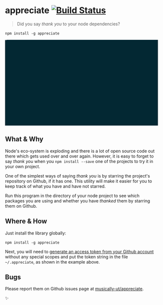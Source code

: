 # appreciate [![Build Status](https://travis-ci.org/musically-ut/appreciate.svg?branch=master)](https://travis-ci.org/musically-ut/appreciate)
> Did you say _thank you_ to your node dependencies?

```
npm install -g appreciate
```

![CLI example](docs/cli-example.gif)

## What & Why

Node's eco-system is exploding and there is a lot of open source code out there which gets used over and over again. However, it is easy to forget to say _thank you_ when you `npm install --save` one of the projects to try it in your own project.

One of the simplest ways of saying _thank you_ is by starring the project's repository on Github, if it has one. This utility will make it easier for you to keep track of what you have and have not starred.

Run this program in the directory of your node project to see which packages you are using and whether you have _thanked_ them by starring them on Github.

## Where & How

Just install the library globally:

```
npm install -g appreciate
```

Next, you will need to [generate an access token from your Github account](https://help.github.com/articles/creating-an-access-token-for-command-line-use/) without any special scopes and put the token string in the file `~/.appreciate`, as shown in the example above.

## Bugs

Please report them on Github issues page at [musically-ut/appreciate](https://github.com/musically-ut/appreciate).

✨ 
